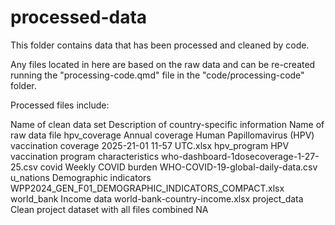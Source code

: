 # processed-data

This folder contains data that has been processed and cleaned by code.

Any files located in here are based on the raw data and can be re-created running the "processing-code.qmd" file in the "code/processing-code" folder.

Processed files include:

Name of clean data set   Description of country-specific information          Name of raw data file
hpv_coverage              Annual coverage                                     Human Papillomavirus (HPV) vaccination coverage 2025-21-01 11-57 UTC.xlsx
hpv_program               HPV vaccination program characteristics             who-dashboard-1dosecoverage-1-27-25.csv
covid                     Weekly COVID burden                                 WHO-COVID-19-global-daily-data.csv 
u_nations                 Demographic indicators                              WPP2024_GEN_F01_DEMOGRAPHIC_INDICATORS_COMPACT.xlsx
world_bank                Income data                                         world-bank-country-income.xlsx
project_data              Clean project dataset with all files combined       NA
